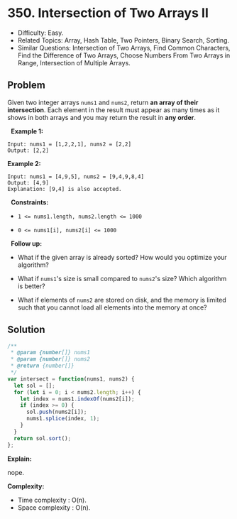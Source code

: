 # 350. Intersection of Two Arrays II

- Difficulty: Easy.
- Related Topics: Array, Hash Table, Two Pointers, Binary Search, Sorting.
- Similar Questions: Intersection of Two Arrays, Find Common Characters, Find the Difference of Two Arrays, Choose Numbers From Two Arrays in Range, Intersection of Multiple Arrays.

## Problem

Given two integer arrays ```nums1``` and ```nums2```, return **an array of their intersection**. Each element in the result must appear as many times as it shows in both arrays and you may return the result in **any order**.

 
**Example 1:**

```
Input: nums1 = [1,2,2,1], nums2 = [2,2]
Output: [2,2]
```

**Example 2:**

```
Input: nums1 = [4,9,5], nums2 = [9,4,9,8,4]
Output: [4,9]
Explanation: [9,4] is also accepted.
```

 
**Constraints:**


	
- ```1 <= nums1.length, nums2.length <= 1000```
	
- ```0 <= nums1[i], nums2[i] <= 1000```


 
**Follow up:**


	
- What if the given array is already sorted? How would you optimize your algorithm?
	
- What if ```nums1```'s size is small compared to ```nums2```'s size? Which algorithm is better?
	
- What if elements of ```nums2``` are stored on disk, and the memory is limited such that you cannot load all elements into the memory at once?



## Solution

```javascript
/**
 * @param {number[]} nums1
 * @param {number[]} nums2
 * @return {number[]}
 */
var intersect = function(nums1, nums2) {
  let sol = [];
  for (let i = 0; i < nums2.length; i++) {
    let index = nums1.indexOf(nums2[i]);
    if (index >= 0) {
      sol.push(nums2[i]);
      nums1.splice(index, 1);
    }
  }
  return sol.sort();
};
```

**Explain:**

nope.

**Complexity:**

* Time complexity : O(n).
* Space complexity : O(n).
